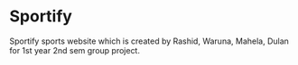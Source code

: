 # Sportify
Sportify sports website which is created by Rashid, Waruna, Mahela, Dulan for 1st year 2nd sem group project.
